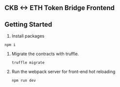 CKB <-> ETH Token Bridge Frontend
---

## Getting Started

1. Install packages
```
npm i
```
1. Migrate the contracts with truffle.
    ```
    truffle migrate
    ```
1. Run the webpack server for front-end hot reloading
    ```
    npm run dev
    ```
